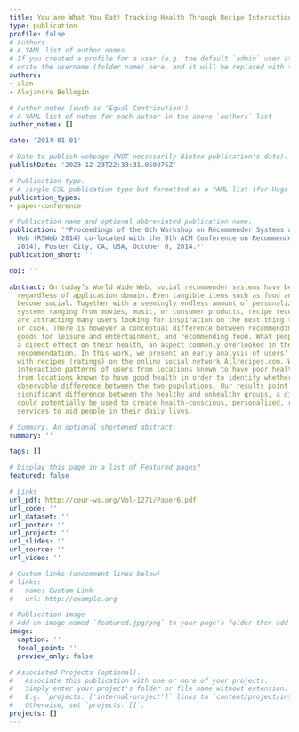 ```yaml
---
title: You are What You Eat! Tracking Health Through Recipe Interactions.
type: publication 
profile: false
# Authors
# A YAML list of author names
# If you created a profile for a user (e.g. the default `admin` user at `content/authors/admin/`), 
# write the username (folder name) here, and it will be replaced with their full name and linked to their profile.
authors:
- alan
- Alejandro Bellogín

# Author notes (such as 'Equal Contribution')
# A YAML list of notes for each author in the above `authors` list
author_notes: []

date: '2014-01-01'

# Date to publish webpage (NOT necessarily Bibtex publication's date).
publishDate: '2023-12-23T22:33:31.050975Z'

# Publication type.
# A single CSL publication type but formatted as a YAML list (for Hugo requirements).
publication_types:
- paper-conference

# Publication name and optional abbreviated publication name.
publication: '*Proceedings of the 6th Workshop on Recommender Systems and the Social
  Web (RSWeb 2014) co-located with the 8th ACM Conference on Recommender Systems (RecSys
  2014), Foster City, CA, USA, October 6, 2014.*'
publication_short: ''

doi: ''

abstract: On today’s World Wide Web, social recommender systems have become a commodity
  regardless of application domain. Even tangible items such as food and clothes have
  become social. Together with a seemingly endless amount of personalization and recommender
  systems ranging from movies, music, or consumer products, recipe recommender systems
  are attracting many users looking for inspiration on the next thing to purchase
  or cook. There is however a conceptual difference between recommending consumer
  goods for leisure and entertainment, and recommending food. What people eat has
  a direct effect on their health, an aspect commonly overlooked in the context of
  recommendation. In this work, we present an early analysis of users’ interactions
  with recipes (ratings) on the online social network Allrecipes.com. We compare the
  interaction patterns of users from locations known to have poor health to users
  from locations known to have good health in order to identify whether there is an
  observable difference between the two populations. Our results point to a statistically
  significant difference between the healthy and unhealthy groups, a difference that
  could potentially be used to create health-conscious, personalized, recommendation
  services to aid people in their daily lives.

# Summary. An optional shortened abstract.
summary: ''

tags: []

# Display this page in a list of Featured pages?
featured: false

# Links
url_pdf: http://ceur-ws.org/Vol-1271/Paper6.pdf
url_code: ''
url_dataset: ''
url_poster: ''
url_project: ''
url_slides: ''
url_source: ''
url_video: ''

# Custom links (uncomment lines below)
# links:
# - name: Custom Link
#   url: http://example.org

# Publication image
# Add an image named `featured.jpg/png` to your page's folder then add a caption below.
image:
  caption: ''
  focal_point: ''
  preview_only: false

# Associated Projects (optional).
#   Associate this publication with one or more of your projects.
#   Simply enter your project's folder or file name without extension.
#   E.g. `projects: ['internal-project']` links to `content/project/internal-project/index.md`.
#   Otherwise, set `projects: []`.
projects: []
---
```




